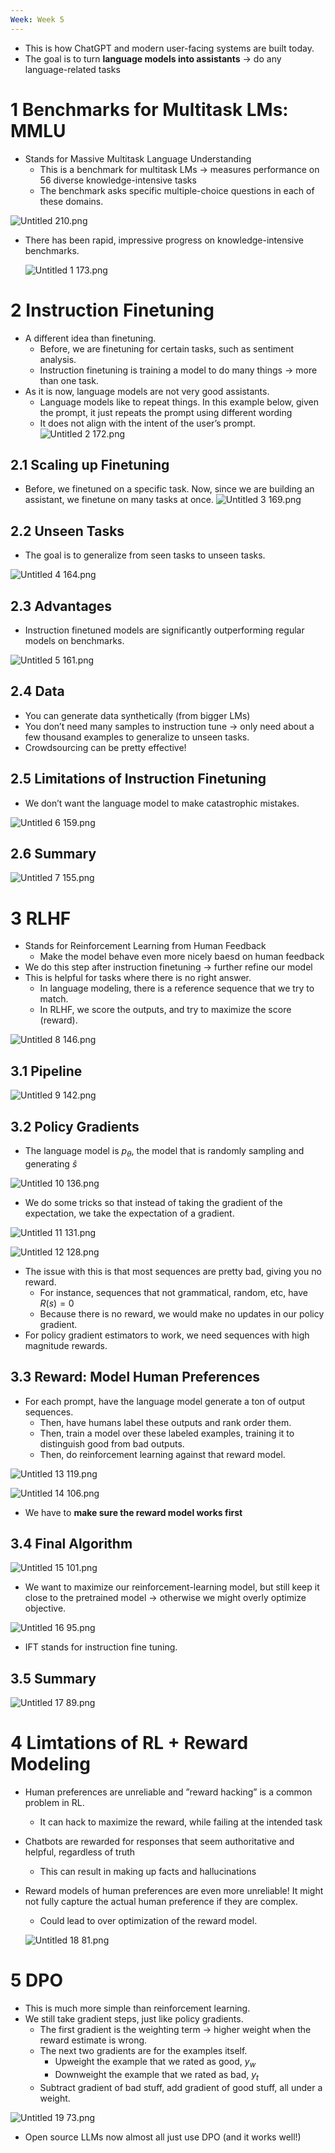 ```yaml
---
Week: Week 5
---
```

- This is how ChatGPT and modern user-facing systems are built today.
- The goal is to turn **language models into assistants** → do any language-related tasks

# 1 Benchmarks for Multitask LMs: MMLU

- Stands for Massive Multitask Language Understanding
	- This is a benchmark for multitask LMs → measures performance on 56 diverse knowledge-intensive tasks
	- The benchmark asks specific multiple-choice questions in each of these domains.

![Untitled 210.png](../../attachments/Untitled%20210.png)

- There has been rapid, impressive progress on knowledge-intensive benchmarks.

	![Untitled 1 173.png](../../attachments/Untitled%201%20173.png)

# 2 Instruction Finetuning
- A different idea than finetuning.
	- Before, we are finetuning for certain tasks, such as sentiment analysis.
	- Instruction finetuning is training a model to do many things → more than one task.
- As it is now, language models are not very good assistants.
	- Language models like to repeat things. In this example below, given the prompt, it just repeats the prompt using different wording
	- It does not align with the intent of the user’s prompt.
![Untitled 2 172.png](../../attachments/Untitled%202%20172.png)

## 2.1 Scaling up Finetuning
- Before, we finetuned on a specific task. Now, since we are building an assistant, we finetune on many tasks at once.
![Untitled 3 169.png](../../attachments/Untitled%203%20169.png)

## 2.2 Unseen Tasks

- The goal is to generalize from seen tasks to unseen tasks.

![Untitled 4 164.png](../../attachments/Untitled%204%20164.png)

## 2.3 Advantages

- Instruction finetuned models are significantly outperforming regular models on benchmarks.

![Untitled 5 161.png](../../attachments/Untitled%205%20161.png)

## 2.4 Data

- You can generate data synthetically (from bigger LMs)
- You don’t need many samples to instruction tune → only need about a few thousand examples to generalize to unseen tasks.
- Crowdsourcing can be pretty effective!

## 2.5 Limitations of Instruction Finetuning

- We don’t want the language model to make catastrophic mistakes.

![Untitled 6 159.png](../../attachments/Untitled%206%20159.png)

## 2.6 Summary
![Untitled 7 155.png](../../attachments/Untitled%207%20155.png)

# 3 RLHF
- Stands for Reinforcement Learning from Human Feedback
	- Make the model behave even more nicely baesd on human feedback
- We do this step after instruction finetuning → further refine our model
- This is helpful for tasks where there is no right answer.
	- In language modeling, there is a reference sequence that we try to match.
	- In RLHF, we score the outputs, and try to maximize the score (reward).

![Untitled 8 146.png](../../attachments/Untitled%208%20146.png)

## 3.1 Pipeline

![Untitled 9 142.png](../../attachments/Untitled%209%20142.png)

## 3.2 Policy Gradients

- The language model is $p_\theta$﻿, the model that is randomly sampling and generating $\hat{s}$﻿

![Untitled 10 136.png](../../attachments/Untitled%2010%20136.png)

- We do some tricks so that instead of taking the gradient of the expectation, we take the expectation of a gradient.

![Untitled 11 131.png](../../attachments/Untitled%2011%20131.png)

![Untitled 12 128.png](../../attachments/Untitled%2012%20128.png)

- The issue with this is that most sequences are pretty bad, giving you no reward.
	- For instance, sequences that not grammatical, random, etc, have $R(s) = 0$﻿
	- Because there is no reward, we would make no updates in our policy gradient.
- For policy gradient estimators to work, we need sequences with high magnitude rewards.

## 3.3 Reward: Model Human Preferences

- For each prompt, have the language model generate a ton of output sequences.
	- Then, have humans label these outputs and rank order them.
	- Then, train a model over these labeled examples, training it to distinguish good from bad outputs.
	- Then, do reinforcement learning against that reward model.

![Untitled 13 119.png](../../attachments/Untitled%2013%20119.png)

![Untitled 14 106.png](../../attachments/Untitled%2014%20106.png)

- We have to **make sure the reward model works first**

## 3.4 Final Algorithm

![Untitled 15 101.png](../../attachments/Untitled%2015%20101.png)

- We want to maximize our reinforcement-learning model, but still keep it close to the pretrained model → otherwise we might overly optimize objective.

![Untitled 16 95.png](../../attachments/Untitled%2016%2095.png)

- IFT stands for instruction fine tuning.

## 3.5 Summary

![Untitled 17 89.png](../../attachments/Untitled%2017%2089.png)

# 4 Limtations of RL + Reward Modeling

- Human preferences are unreliable and ”reward hacking” is a common problem in RL.
	- It can hack to maximize the reward, while failing at the intended task
- Chatbots are rewarded for responses that seem authoritative and helpful, regardless of truth
	- This can result in making up facts and hallucinations
- Reward models of human preferences are even more unreliable! It might not fully capture the actual human preference if they are complex.

	- Could lead to over optimization of the reward model.

	![Untitled 18 81.png](../../attachments/Untitled%2018%2081.png)

# 5 DPO

- This is much more simple than reinforcement learning.
- We still take gradient steps, just like policy gradients.
	- The first gradient is the weighting term → higher weight when the reward estimate is wrong.
	- The next two gradients are for the examples itself.
		- Upweight the example that we rated as good, $y_w$﻿
		- Downweight the example that we rated as bad, $y_t$﻿
	- Subtract gradient of bad stuff, add gradient of good stuff, all under a weight.

![Untitled 19 73.png](../../attachments/Untitled%2019%2073.png)

- Open source LLMs now almost all just use DPO (and it works well!)
